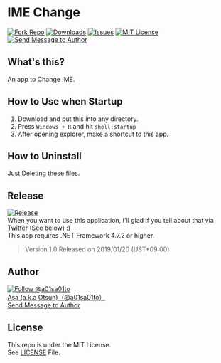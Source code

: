 # IME Change

[![Fork Repo](https://img.shields.io/github/forks/a01sa01to/IMEChange?style=social&maxAge=3600)](https://github.com/a01sa01to/IMEChange/fork) [![Downloads](https://img.shields.io/github/downloads/a01sa01to/IMEChange/total?maxAge=3600, "Download")](https://github.com/a01sa01to/IMEChange/releases) [![Issues](https://img.shields.io/github/issues/a01sa01to/IMEChange?maxAge=3600, "Issues")](https://github.com/a01sa01to/IMEChange/issues) [![MIT License](https://img.shields.io/github/license/a01sa01to/IMEChange?maxAge=3600, "License")](https://github.com/a01sa01to/IMEChange/blob/master/LICENSE) [![Send Message to Author](https://img.shields.io/static/v1?style=flat&logo=twitter&label=Message&color=1da1f2&link=https%3A%2F%2Ftwitter.com%2Fmessages%2Fcompose%3Frecipient_id%3D4273512934&link=https%3A%2F%2Ftwitter.com%2Fmessages%2Fcompose%3Frecipient_id%3D4273512934&message=%40a01sa01to&maxAge=3600, "Send Message to Author")](https://twitter.com/messages/compose?recipient_id=4273512934)<br>

## What's this?
An app to Change IME.<br>


## How to Use when Startup

1. Download and put this into any directory.
2. Press `Windows + R` and hit `shell:startup`
3. After opening explorer, make a shortcut to this app.

## How to Uninstall

Just Deleting these files.

## Release

[![Release](https://img.shields.io/github/v/release/a01sa01to/IMEChange?label=Latest%20release&maxAge=3600)](https://github.com/a01sa01to/IMEChange/releases)<br>
When you want to use this application, I'll glad if you tell about that via [Twitter](https://twitter.com/a01sa01to) (See below) :)<br>
This app requires .NET Framework 4.7.2 or higher.

> Version 1.0 Released on 2019/01/20 (UST+09:00)

## Author

[![Follow @a01sa01to](https://img.shields.io/twitter/follow/a01sa01to?label=Follow&style=social&maxAge=3600, "Follow")](https://twitter.com/intent/follow?screen_name=a01sa01to)<br>
[Asa (a.k.a Otsun)（@a01sa01to）](https://twitter.com/a01sa01to)<br>
[Send Message to Author](https://twitter.com/messages/compose?recipient_id=4273512934)

## License

This repo is under the MIT License.<br>
See [LICENSE](https://github.com/a01sa01to/IMEChange/blob/master/LICENSE) File.
